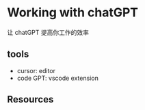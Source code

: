 # Working with chatGPT

让 chatGPT 提高你工作的效率

## tools

- cursor: editor
- code GPT: vscode extension

## Resources
